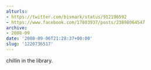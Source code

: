 ```yaml
---
alturls:
- https://twitter.com/bismark/status/912196592
- https://www.facebook.com/17803937/posts/23898064547
archive:
- 2008-09
date: '2008-09-06T21:28:37+00:00'
slug: '1220736517'
---
```


chillin in the library.

